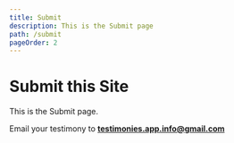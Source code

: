 ```yaml
---
title: Submit
description: This is the Submit page
path: /submit
pageOrder: 2
---
```


# Submit this Site

This is the Submit page.

Email your testimony to <strong>testimonies.app.info@gmail.com</strong>